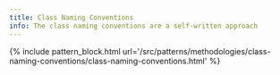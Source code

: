 ```yaml
---
title: Class Naming Conventions
info: The class naming conventions are a self-written approach
---
```


{% include pattern_block.html url='/src/patterns/methodologies/class-naming-conventions/class-naming-conventions.html' %}
